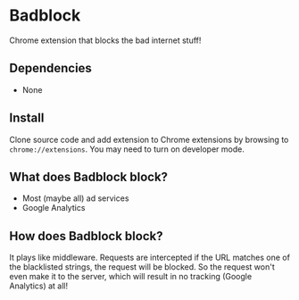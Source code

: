 Badblock
========

Chrome extension that blocks the bad internet stuff!

## Dependencies
* None

## Install
Clone source code and add extension to Chrome extensions by browsing to `chrome://extensions`. You may need to turn on developer mode.

## What does Badblock block?
* Most (maybe all) ad services
* Google Analytics

## How does Badblock block?
It plays like middleware. Requests are intercepted if the URL matches one of the blacklisted strings, the request will be blocked. So the request won't even make it to the server, which will result in no tracking (Google Analytics) at all!
